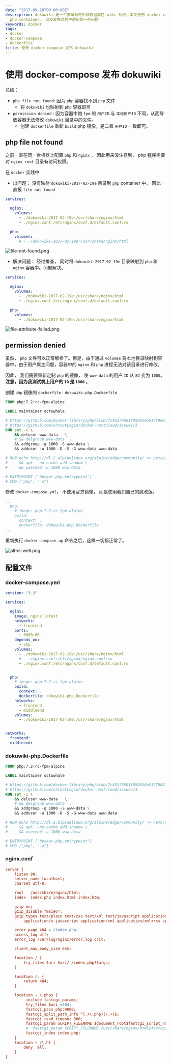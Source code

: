 ```yaml
---
date: "2017-09-28T00:00:00Z"
description: dokuwiki 是一个简单易用的非数据库性 wiki 系统。本文使用 docker-compose 对其进行发布，分为 nginx 和
  php container。 以及发布过程中遇到的一些问题
keywords: docker
tags:
- docker
- docker-compose
- dockerfile
title: 使用 docker-compose 发布 dokuwiki
---
```


# 使用 docker-compose 发布 dokuwiki 

总结：

+ `php file not found`: 因为 `php` 容器找不到 `php` 文件
  + 将 `dokuwiki` 也映射到 `php` 容器即可
+ `permission denied` : 因为容器中跑 `fpm` 的 `用户ID` 与 `本地用户ID` 不同，从而导致容器无法修改 `dokuwiki` 目录中的文件。
  + 创建 `dockerfile` 重新 `build` php 镜像，是二者 `用户ID` 一致即可。

## php file not found

之前一直在同一台机器上配置 `php` 和 `nginx` ， 因此用来没注意到， php 程序需要对 `nginx root` 目录有访问权限。

在 `docker` 实践中

+ 出问题： 没有映射 `dokuwiki-2017-02-19e` 目录到 `php` container 中， 因此一直报 `file not found`

```yaml
services:

  nginx:
    volumes:
      - ./dokuwiki-2017-02-19e:/usr/share/nginx/html
      - ./nginx.conf:/etc/nginx/conf.d/default.conf:ro

  php:
    volumes:
      # - ./dokuwiki-2017-02-19e:/usr/share/nginx/html

```

![file-not-found.png](file-not-found.png)

+ 解决问题： 经过排查， 同时将 `dokuwiki-2017-02-19e` 目录映射到  `php` 和 `nginx` 容器中。问题解决。

```yaml
services:

  nginx:
    volumes:
      - ./dokuwiki-2017-02-19e:/usr/share/nginx/html
      - ./nginx.conf:/etc/nginx/conf.d/default.conf:ro

  php:
    volumes:
      - ./dokuwiki-2017-02-19e:/usr/share/nginx/html

```

![file-attribute-failed.png](file-attribute-failed.png)

## permission denied

虽然， `php` 文件可以正常解析了。但是，由于通过 `volumes` 将本地目录映射到容器中，由于用户属主问题，容器中的 `nginx` 和 `php` 进程无法对该目录进行修改。

因此， 我们需要重新定制 `php` 的镜像， 使 `www-data` 的用户 `ID` 从 `82` 变为 `1000`。**注意，因为我测试机上用户的 `ID` 是 `1000`** 。

创建 `php` 镜像的 `dockerfile` : `dokuwiki-php.Dockerfile`

```Dockerfile
FROM php:7.2-rc-fpm-alpine

LABEL maintainer octowhale

# https://github.com/docker-library/php/blob/7c45279501f958926e51779081bc083fbb412539/7.2-rc/alpine/Dockerfile
# https://github.com/chrootLogin/docker-nextcloud/issues/3
RUN set -x \
    && deluser www-data   \
    # && delgroup www-data  \
    && addgroup -g 1000 -S www-data \
    && adduser -u 1000 -D -S -G www-data www-data

# RUN echo http://dl-2.alpinelinux.org/alpine/edge/community/ >> /etc/apk/repositories    \
#     && apk --no-cache add shadow \
#     && usermod -u 1000 www-data

# ENTRYPOINT ["docker-php-entrypoint"]
# CMD ["php", "-a"]
```

修改 `docker-compose.yml`， 不使用官方镜像， 而是使用我们自己的魔改版。

```yaml
...
  php:
    # image: php:7.2-rc-fpm-alpine
    build:
      context: .
      dockerfile: dokuwiki-php.Dockerfile
...

```

重新执行 `docker-compose up` 命令之后，这样一切都正常了。

![all-is-well.png](all-is-well.png)


## 配置文件


### docker-compose.yml

```yaml
version: "3.3"

services:

  nginx:
    image: nginx:latest
    networks:
      - frontend    
    ports:
      - 8080:80
    depends_on:
      - php
    volumes:
      - ./dokuwiki-2017-02-19e:/usr/share/nginx/html
      # - ./nginx.conf:/etc/nginx/nginx.conf:ro
      - ./nginx.conf:/etc/nginx/conf.d/default.conf:ro


  php:
    # image: php:7.2-rc-fpm-alpine
    build:
      context: .
      dockerfile: dokuwiki-php.Dockerfile
    networks:
      - frontend
      - middleend
    volumes:
      - ./dokuwiki-2017-02-19e:/usr/share/nginx/html


networks:
  frontend:
  middleend:

```

### dokuwiki-php.Dockerfile

```Dockerfile
FROM php:7.2-rc-fpm-alpine

LABEL maintainer octowhale

# https://github.com/docker-library/php/blob/7c45279501f958926e51779081bc083fbb412539/7.2-rc/alpine/Dockerfile
# https://github.com/chrootLogin/docker-nextcloud/issues/3
RUN set -x \
    && deluser www-data   \
    # && delgroup www-data  \
    && addgroup -g 1000 -S www-data \
    && adduser -u 1000 -D -S -G www-data www-data

# RUN echo http://dl-2.alpinelinux.org/alpine/edge/community/ >> /etc/apk/repositories    \
#     && apk --no-cache add shadow \
#     && usermod -u 1000 www-data

# ENTRYPOINT ["docker-php-entrypoint"]
# CMD ["php", "-a"]

```

### nginx.conf

```ini
server {
    listen 80;
    server_name localhost;
    charset utf-8;

    root   /usr/share/nginx/html;
    index  index.php index.html index.htm;

    gzip on;
    gzip_disable "msie6";
    gzip_types text/plain text/css text/xml text/javascript application/json
        application/x-javascript application/xml application/xml+rss application/javascript;

    error_page 404 = /index.php;
    access_log off;
    error_log /var/log/nginx/error.log crit;

    client_max_body_size 64m;

    location / {
        try_files $uri $uri/ /index.php?$args;
    }

    location /. {
        return 404;
    }

    location ~ \.php$ {
         include fastcgi_params;
         try_files $uri =404;
         fastcgi_pass php:9000;
         fastcgi_split_path_info ^(.+\.php)(/.+)$;
         fastcgi_read_timeout 300;
         fastcgi_param SCRIPT_FILENAME $document_root$fastcgi_script_name;
         #  fastcgi_param SCRIPT_FILENAME /usr/share/nginx/html$fastcgi_script_name;
         fastcgi_index index.php;
    }
    location ~ /\.ht {
        deny  all;
    }
}

```